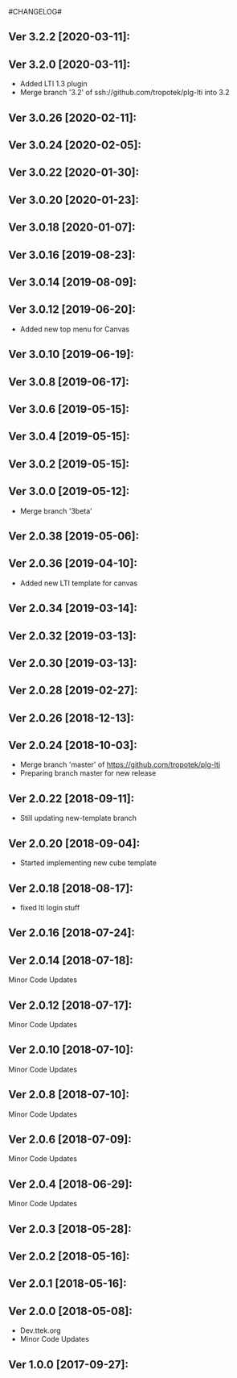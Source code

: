 #CHANGELOG#

Ver 3.2.2 [2020-03-11]:
-------------------------------


Ver 3.2.0 [2020-03-11]:
-------------------------------
  - Added LTI 1.3 plugin
  - Merge branch '3.2' of ssh://github.com/tropotek/plg-lti into 3.2


Ver 3.0.26 [2020-02-11]:
-------------------------------


Ver 3.0.24 [2020-02-05]:
-------------------------------


Ver 3.0.22 [2020-01-30]:
-------------------------------


Ver 3.0.20 [2020-01-23]:
-------------------------------


Ver 3.0.18 [2020-01-07]:
-------------------------------


Ver 3.0.16 [2019-08-23]:
-------------------------------


Ver 3.0.14 [2019-08-09]:
-------------------------------


Ver 3.0.12 [2019-06-20]:
-------------------------------
  - Added new top menu for Canvas


Ver 3.0.10 [2019-06-19]:
-------------------------------


Ver 3.0.8 [2019-06-17]:
-------------------------------


Ver 3.0.6 [2019-05-15]:
-------------------------------


Ver 3.0.4 [2019-05-15]:
-------------------------------


Ver 3.0.2 [2019-05-15]:
-------------------------------


Ver 3.0.0 [2019-05-12]:
-------------------------------
  - Merge branch '3beta'


Ver 2.0.38 [2019-05-06]:
-------------------------------


Ver 2.0.36 [2019-04-10]:
-------------------------------
  - Added new LTI template for canvas


Ver 2.0.34 [2019-03-14]:
-------------------------------


Ver 2.0.32 [2019-03-13]:
-------------------------------


Ver 2.0.30 [2019-03-13]:
-------------------------------


Ver 2.0.28 [2019-02-27]:
-------------------------------


Ver 2.0.26 [2018-12-13]:
-------------------------------


Ver 2.0.24 [2018-10-03]:
-------------------------------
  - Merge branch 'master' of https://github.com/tropotek/plg-lti
  - Preparing branch master for new release


Ver 2.0.22 [2018-09-11]:
-------------------------------
  - Still updating new-template branch


Ver 2.0.20 [2018-09-04]:
-------------------------------
  - Started implementing new cube template


Ver 2.0.18 [2018-08-17]:
-------------------------------
  - fixed lti login stuff


Ver 2.0.16 [2018-07-24]:
-------------------------------


Ver 2.0.14 [2018-07-18]:
-------------------------------
Minor Code Updates


Ver 2.0.12 [2018-07-17]:
-------------------------------
Minor Code Updates


Ver 2.0.10 [2018-07-10]:
-------------------------------
Minor Code Updates


Ver 2.0.8 [2018-07-10]:
-------------------------------
Minor Code Updates


Ver 2.0.6 [2018-07-09]:
-------------------------------
Minor Code Updates


Ver 2.0.4 [2018-06-29]:
-------------------------------
Minor Code Updates


Ver 2.0.3 [2018-05-28]:
-------------------------------


Ver 2.0.2 [2018-05-16]:
-------------------------------


Ver 2.0.1 [2018-05-16]:
-------------------------------


Ver 2.0.0 [2018-05-08]:
-------------------------------
 - Dev.ttek.org
 - Minor Code Updates


Ver 1.0.0 [2017-09-27]:
-------------------------------


